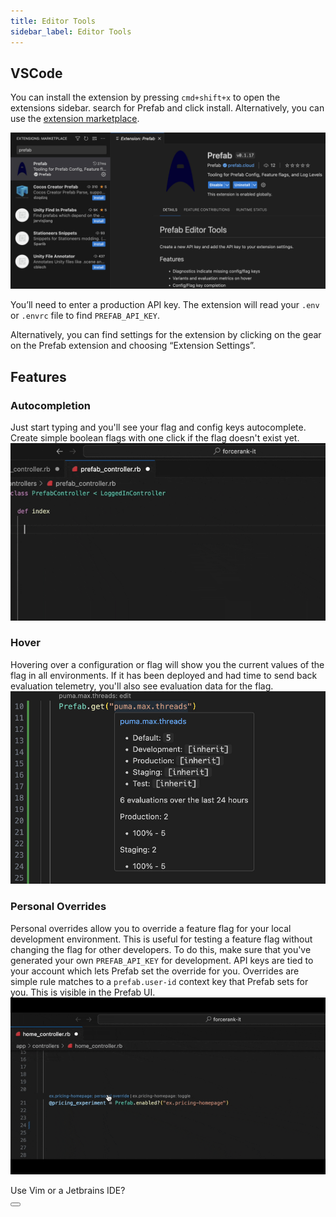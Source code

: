 ```yaml
---
title: Editor Tools
sidebar_label: Editor Tools
---
```


## VSCode

You can install the extension by pressing `cmd+shift+x` to open the extensions sidebar. search for Prefab and click install. Alternatively, you can use the [extension marketplace](https://marketplace.visualstudio.com/items?itemName=Prefab.prefab-editor-tools).

![image](/img/docs/how-tos/vscode-install.jpg)

You’ll need to enter a production API key. The extension will read your `.env` or `.envrc` file to find `PREFAB_API_KEY`. 

Alternatively, you can find settings for the extension by clicking on the gear on the Prefab extension and choosing “Extension Settings”.


## Features

### Autocompletion
Just start typing and you'll see your flag and config keys autocomplete. Create simple boolean flags with one click if the flag doesn't exist yet.
![image](/img/docs/how-tos/lsp-autocomplete.gif)

### Hover
Hovering over a configuration or flag will show you the current values of the flag in all environments. If it has been deployed and had time to send back evaluation telemetry, you'll also see evaluation data for the flag.
![image](/img/docs/how-tos/lsp-puma-hover.jpg)

### Personal Overrides
Personal overrides allow you to override a feature flag for your local development environment. This is useful for testing a feature flag without changing the flag for other developers. To do this, make sure that you've generated your own `PREFAB_API_KEY` for development. API keys are tied to your account which lets Prefab set the override for you. Overrides are simple rule matches to a `prefab.user-id` context key that Prefab sets for you. This is visible in the Prefab UI.
![image](/img/docs/how-tos/lsp-personal.gif)

<div className="flex flex-col gap-4 md:gap-8 items-center">
<div className="text-lg md:text-2xl font-bold text-center">
  Use Vim or a Jetbrains IDE?
</div>
<Button
  label="Get Notified When We Add Your Editor"
  href="https://share.hsforms.com/1WGgDPf6pQp-6y7oT4ZMiFA9z48"
/>
</div>
